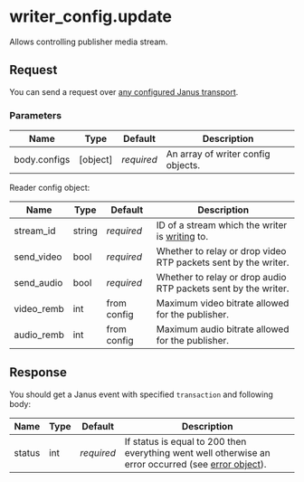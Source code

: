 # writer_config.update

Allows controlling publisher media stream.

## Request

You can send a request over [any configured Janus transport](https://janus.conf.meetecho.com/docs/rest.html).

### Parameters

Name          | Type     | Default    | Description
------------- | -------- | ---------- | ---------------------------
body.configs  | [object] | _required_ | An array of writer config objects.

Reader config object:

Name       | Type   | Default     | Description
---------- | ------ | ----------- | ----------------------------------------------
stream_id  | string | _required_  | ID of a stream which the writer is [writing](apu.stream.create.md) to.
send_video | bool   | _required_  | Whether to relay or drop video RTP packets sent by the writer.
send_audio | bool   | _required_  | Whether to relay or drop audio RTP packets sent by the writer.
video_remb | int    | from config | Maximum video bitrate allowed for the publisher.
audio_remb | int    | from config | Maximum audio bitrate allowed for the publisher.

## Response

You should get a Janus event with specified `transaction` and following body:

Name      | Type   | Default    | Description
--------- | ------ | ---------- | -----------
status    | int    | _required_ | If status is equal to 200 then everything went well otherwise an error occurred (see [error object](./api.error.md)).

